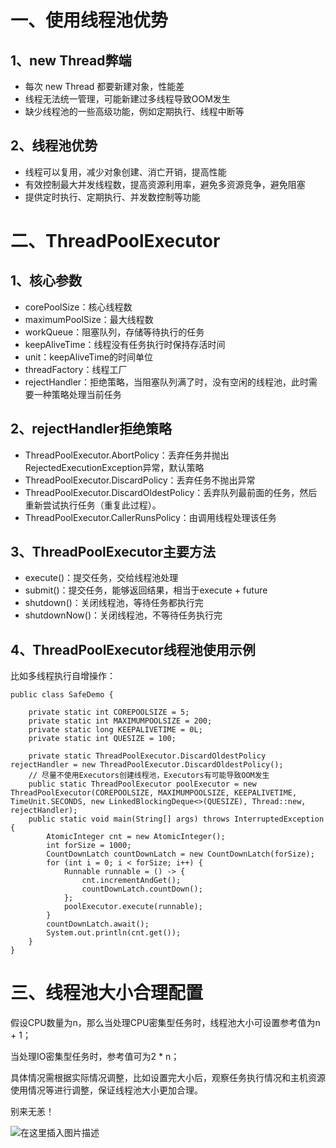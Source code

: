
# 一、使用线程池优势

## 1、new Thread弊端

   - 每次 new Thread 都要新建对象，性能差
   - 线程无法统一管理，可能新建过多线程导致OOM发生
   - 缺少线程池的一些高级功能，例如定期执行、线程中断等
   

## 2、线程池优势

   - 线程可以复用，减少对象创建、消亡开销，提高性能
   - 有效控制最大并发线程数，提高资源利用率，避免多资源竞争，避免阻塞
   - 提供定时执行、定期执行、并发数控制等功能
   

# 二、ThreadPoolExecutor

## 1、核心参数

   - corePoolSize：核心线程数
   - maximumPoolSize：最大线程数
   - workQueue：阻塞队列，存储等待执行的任务
   - keepAliveTime：线程没有任务执行时保持存活时间
   - unit：keepAliveTime的时间单位
   - threadFactory：线程工厂
   - rejectHandler：拒绝策略，当阻塞队列满了时，没有空闲的线程池，此时需要一种策略处理当前任务
   
## 2、rejectHandler拒绝策略

   - ThreadPoolExecutor.AbortPolicy：丢弃任务并抛出RejectedExecutionException异常，默认策略
   - ThreadPoolExecutor.DiscardPolicy：丢弃任务不抛出异常
   - ThreadPoolExecutor.DiscardOldestPolicy：丢弃队列最前面的任务，然后重新尝试执行任务（重复此过程）。
   - ThreadPoolExecutor.CallerRunsPolicy：由调用线程处理该任务
   
## 3、ThreadPoolExecutor主要方法

   - execute()：提交任务，交给线程池处理
   - submit()：提交任务，能够返回结果，相当于execute + future
   - shutdown()：关闭线程池，等待任务都执行完
   - shutdownNow()：关闭线程池，不等待任务执行完
  
## 4、ThreadPoolExecutor线程池使用示例

比如多线程执行自增操作：


```
public class SafeDemo {

    private static int COREPOOLSIZE = 5;
    private static int MAXIMUMPOOLSIZE = 200;
    private static long KEEPALIVETIME = 0L;
    private static int QUESIZE = 100;
    
    private static ThreadPoolExecutor.DiscardOldestPolicy rejectHandler = new ThreadPoolExecutor.DiscardOldestPolicy();
    // 尽量不使用Executors创建线程池，Executors有可能导致OOM发生
    public static ThreadPoolExecutor poolExecutor = new ThreadPoolExecutor(COREPOOLSIZE, MAXIMUMPOOLSIZE, KEEPALIVETIME, TimeUnit.SECONDS, new LinkedBlockingDeque<>(QUESIZE), Thread::new, rejectHandler);
    public static void main(String[] args) throws InterruptedException {
        AtomicInteger cnt = new AtomicInteger();
        int forSize = 1000;
        CountDownLatch countDownLatch = new CountDownLatch(forSize);
        for (int i = 0; i < forSize; i++) {
            Runnable runnable = () -> {
                cnt.incrementAndGet();
                countDownLatch.countDown();
            };
            poolExecutor.execute(runnable);
        }
        countDownLatch.await();
        System.out.println(cnt.get());
    }
}
```
# 三、线程池大小合理配置

假设CPU数量为n，那么当处理CPU密集型任务时，线程池大小可设置参考值为n + 1；

当处理IO密集型任务时，参考值可为2 * n；

具体情况需根据实际情况调整，比如设置完大小后，观察任务执行情况和主机资源使用情况等进行调整，保证线程池大小更加合理。


别来无恙！


![在这里插入图片描述](https://img-blog.csdnimg.cn/20200321103436602.jpg#pic_center)
